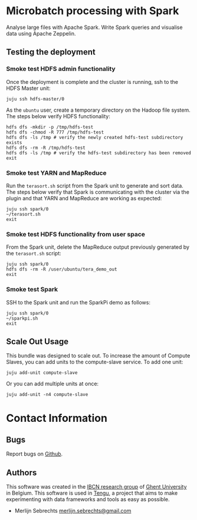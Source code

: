 # Microbatch processing with Spark

Analyse large files with Apache Spark. Write Spark queries and visualise data using Apache Zeppelin.

## Testing the deployment

### Smoke test HDFS admin functionality
Once the deployment is complete and the cluster is running, ssh to the HDFS
Master unit:

    juju ssh hdfs-master/0

As the `ubuntu` user, create a temporary directory on the Hadoop file system.
The steps below verify HDFS functionality:

    hdfs dfs -mkdir -p /tmp/hdfs-test
    hdfs dfs -chmod -R 777 /tmp/hdfs-test
    hdfs dfs -ls /tmp # verify the newly created hdfs-test subdirectory exists
    hdfs dfs -rm -R /tmp/hdfs-test
    hdfs dfs -ls /tmp # verify the hdfs-test subdirectory has been removed
    exit

### Smoke test YARN and MapReduce
Run the `terasort.sh` script from the Spark unit to generate and sort data. The
steps below verify that Spark is communicating with the cluster via the plugin
and that YARN and MapReduce are working as expected:

    juju ssh spark/0
    ~/terasort.sh
    exit

### Smoke test HDFS functionality from user space
From the Spark unit, delete the MapReduce output previously generated by the
`terasort.sh` script:

    juju ssh spark/0
    hdfs dfs -rm -R /user/ubuntu/tera_demo_out
    exit

### Smoke test Spark
SSH to the Spark unit and run the SparkPi demo as follows:

    juju ssh spark/0
    ~/sparkpi.sh
    exit


## Scale Out Usage
This bundle was designed to scale out. To increase the amount of Compute
Slaves, you can add units to the compute-slave service. To add one unit:

    juju add-unit compute-slave

Or you can add multiple units at once:

    juju add-unit -n4 compute-slave

# Contact Information

## Bugs

Report bugs on [Github](https://github.com/IBCNServices/tengu-charms/issues).

## Authors

This software was created in the [IBCN research group](https://www.ibcn.intec.ugent.be/) of [Ghent University](http://www.ugent.be/en) in Belgium. This software is used in [Tengu](http://tengu.intec.ugent.be), a project that aims to make experimenting with data frameworks and tools as easy as possible.

 - Merlijn Sebrechts <merlijn.sebrechts@gmail.com>
